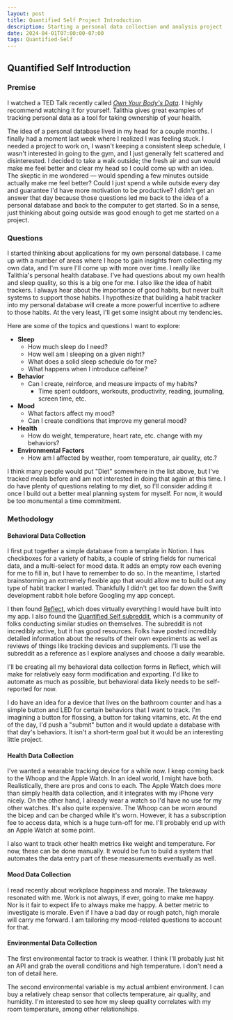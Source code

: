 ```yaml
---
layout: post
title: Quantified Self Project Introduction
description: Starting a personal data collection and analysis project
date: 2024-04-01T07:00:00-07:00
tags: Quantified-Self
---
```


## Quantified Self Introduction

### Premise

I watched a TED Talk recently called [*Own Your Body's Data*](https://www.youtube.com/watch?v=_GMVTJ9ZKVc). I highly recommend watching it for yourself. Talithia gives great examples of tracking personal data as a tool for taking ownership of your health. 

The idea of a personal database lived in my head for a couple months. I finally had a moment last week where I realized I was feeling stuck. I needed a project to work on, I wasn't keeping a consistent sleep schedule, I wasn't interested in going to the gym, and I just generally felt scattered and disinterested. I decided to take a walk outside; the fresh air and sun would make me feel better and clear my head so I could come up with an idea. The skeptic in me wondered &mdash; would spending a few minutes outside actually make me feel better? Could I just spend a while outside every day and guarantee I'd have more motivation to be productive? I didn't get an answer that day because those questions led me back to the idea of a personal database and back to the computer to get started. So in a sense, just thinking about going outside was good enough to get me started on a project.

### Questions

I started thinking about applications for my own personal database. I came up with a number of areas where I hope to gain insights from collecting my own data, and I'm sure I'll come up with more over time. I really like Talithia's personal health database. I've had questions about my own health and sleep quality, so this is a big one for me. I also like the idea of habit trackers. I always hear about the importance of good habits, but never built systems to support those habits. I hypothesize that building a habit tracker into my personal database will create a more powerful incentive to adhere to those habits. At the very least, I'll get some insight about my tendencies. 

Here are some of the topics and questions I want to explore:

- **Sleep**
    - How much sleep do I need? 
    - How well am I sleeping on a given night?
    - What does a solid sleep schedule do for me?
    - What happens when I introduce caffeine?
- **Behavior**
    - Can I create, reinforce, and measure impacts of my habits?
        - Time spent outdoors, workouts, productivity, reading, journaling, screen time, etc.
- **Mood**
    - What factors affect my mood? 
    - Can I create conditions that improve my general mood?
- **Health**
    - How do weight, temperature, heart rate, etc. change with my behaviors?
- **Environmental Factors**
    - How am I affected by weather, room temperature, air quality, etc.?

I think many people would put "Diet" somewhere in the list above, but I've tracked meals before and am not interested in doing that again at this time. I do have plenty of questions relating to my diet, so I'll consider adding it once I build out a better meal planning system for myself. For now, it would be too monumental a time commitment.


### Methodology


#### Behavioral Data Collection

I first put together a simple database from a template in Notion. I has checkboxes for a variety of habits, a couple of string fields for numerical data, and a multi-select for mood data. It adds an empty row each evening for me to fill in, but I have to remember to do so. In the meantime, I started brainstorming an extremely flexible app that would allow me to build out any type of habit tracker I wanted. Thankfully I didn't get too far down the Swift development rabbit hole before Googling my app concept.

I then found [Reflect](https://www.reddit.com/r/QuantifiedSelf/comments/179mlh0/reflect_ios_app_to_track_anything/), which does virtually everything I would have built into my app. I also found the [Quantified Self subreddit](https://www.reddit.com/r/QuantifiedSelf/), which is a community of folks conducting similar studies on themselves. The subreddit is not incredibly active, but it has good resources. Folks have posted incredibly detailed information about the results of their own experiments as well as reviews of things like tracking devices and supplements. I'll use the subreddit as a reference as I explore analyses and choose a daily wearable.

I'll be creating all my behavioral data collection forms in Reflect, which will make for relatively easy form modification and exporting. I'd like to automate as much as possible, but behavioral data likely needs to be self-reported for now.

I do have an idea for a device that lives on the bathroom counter and has a simple button and LED for certain behaviors that I want to track. I'm imagining a button for flossing, a button for taking vitamins, etc. At the end of the day, I'd push a "submit" button and it would update a database with that day's behaviors. It isn't a short-term goal but it would be an interesting little project.

#### Health Data Collection

I've wanted a wearable tracking device for a while now. I keep coming back to the Whoop and the Apple Watch. In an ideal world, I might have both. Realistically, there are pros and cons to each. The Apple Watch does more than simply health data collection, and it integrates with my iPhone very nicely. On the other hand, I already wear a watch so I'd have no use for my other watches. It's also quite expensive. The Whoop can be worn around the bicep and can be charged while it's worn. However, it has a subscription fee to access data, which is a huge turn-off for me. I'll probably end up with an Apple Watch at some point.

I also want to track other health metrics like weight and temperature. For now, these can be done manually. It would be fun to build a system that automates the data entry part of these measurements eventually as well.

#### Mood Data Collection

I read recently about workplace happiness and morale. The takeaway resonated with me. Work is not always, if ever, going to make me happy. Nor is it fair to expect life to always make me happy. A better metric to investigate is morale. Even if I have a bad day or rough patch, high morale will carry me forward. I am tailoring my mood-related questions to account for that.

#### Environmental Data Collection

The first environmental factor to track is weather. I think I'll probably just hit an API and grab the overall conditions and high temperature. I don't need a ton of detail here.

The second environmental variable is my actual ambient environment. I can buy a relatively cheap sensor that collects temperature, air quality, and humidity. I'm interested to see how my sleep quality correlates with my room temperature, among other relationships.





